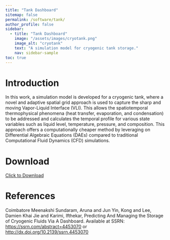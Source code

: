 ```yaml
---
title: "Tank Dashboard"
sitemap: false
permalink: /software/tank/
author_profile: false
sidebar:
  - title: "Tank Dashboard"
    image: "/assets/images/cryotank.png"
    image_alt: "cryotank"
    text: "A simulation model for cryogenic tank storage."
    nav: sidebar-sample
toc: true
---
```


# Introduction
In this work, a simulation model is developed for a cryogenic tank, where a novel and adaptive spatial grid approach is used to capture the sharp and moving Vapor-Liquid Interface (VLI). This allows the spatiotemporal thermophysical phenomena (heat transfer, evaporation, and condensation) to be addressed and calculates the temporal profile for various state variables such as liquid level, temperature, pressure, and composition. This approach offers a computationally cheaper method by leveraging on Differential Algebraic Equations (DAEs) compared to traditional Computational Fluid Dynamics (CFD) simulations.  

# Download
<a href="https://nusu-my.sharepoint.com/:u:/r/personal/e0544099_u_nus_edu/Documents/Tank.exe?csf=1&web=1" download>Click to Download</a>

# References
Coimbatore Meenakshi Sundaram, Aruna and Jun Yin, Kong and Lee, Damien Khai Jie and Karimi, Ifthekar, Predicting And Managing the Storage of Cryogenic Fluids Via A Dashboard. Available at SSRN: https://ssrn.com/abstract=4453070 or http://dx.doi.org/10.2139/ssrn.4453070